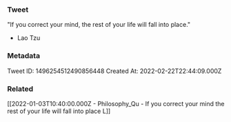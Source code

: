 ### Tweet
"If you correct your mind, the rest of your life will fall into place."

- Lao Tzu

### Metadata
Tweet ID: 1496254512490856448
Created At: 2022-02-22T22:44:09.000Z

### Related
[[2022-01-03T10:40:00.000Z - Philosophy_Qu - If you correct your mind the rest of your life will fall into place L]]
